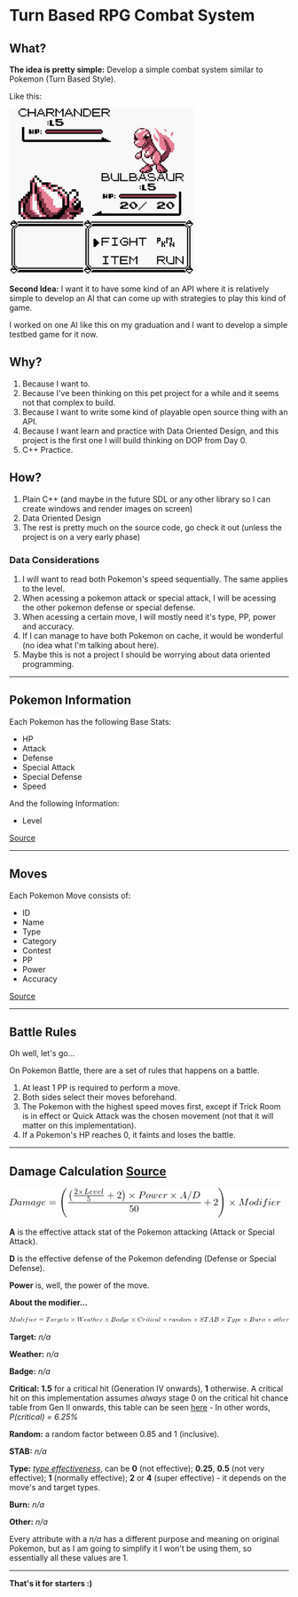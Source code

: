 # Turn Based RPG Combat System

## What?

**The idea is pretty simple:** Develop a simple combat system similar to Pokemon (Turn Based Style).

Like this:

![Pokemon Image](images/pkm0-img3.png)

**Second Idea:** I want it to have some kind of an API where it is relatively simple to develop an AI that can come up with strategies to play this kind of game.

I worked on one AI like this on my graduation and I want to develop a simple testbed game for it now.

## Why?

1. Because I want to.
2. Because I've been thinking on this pet project for a while and it seems not that complex to build.
3. Because I want to write some kind of playable open source thing with an API.
4. Because I want learn and practice with Data Oriented Design, and this project is the first one I will build thinking on DOP from Day 0.
5. C++ Practice.



## How?

1. Plain C++ (and maybe in the future SDL or any other library so I can create windows and render images on screen)
2. Data Oriented Design
3. The rest is pretty much on the source code, go check it out (unless the project is on a very early phase)

### Data Considerations
1. I will want to read both Pokemon's speed sequentially. The same applies to the level.
2. When acessing a pokemon attack or special attack, I will be acessing the other pokemon defense or special defense.
3. When acessing a certain move, I will mostly need it's type, PP, power and accuracy.
4. If I can manage to have both Pokemon on cache, it would be wonderful (no idea what I'm talking about here).
5. Maybe this is not a project I should be worrying about data oriented programming.

--------

## Pokemon Information

Each Pokemon has the following Base Stats:

* HP
* Attack
* Defense
* Special Attack
* Special Defense
* Speed

And the following Information:
* Level

[Source](https://bulbapedia.bulbagarden.net/wiki/List_of_Pokémon_by_base_stats_(Generation_VII-present))

-------------------------

## Moves

Each Pokemon Move consists of:

* ID
* Name
* Type
* Category
* Contest
* PP
* Power
* Accuracy

[Source](https://bulbapedia.bulbagarden.net/wiki/List_of_moves)

-------------------------

## Battle Rules

Oh well, let's go...

On Pokemon Battle, there are a set of rules that happens on a battle.

1. At least 1 PP is required to perform a move.
2. Both sides select their moves beforehand.
3. The Pokemon with the highest speed moves first, except if Trick Room is in effect or Quick Attack was the chosen movement (not that it will matter on this implementation).
4. If a Pokemon's HP reaches 0, it faints and loses the battle.

-------------------------

## Damage Calculation [Source]()

![DamageCalc](images/damageCalc.png)

**A** is the effective attack stat of the Pokemon attacking (Attack or Special Attack).

**D** is the effective defense of the Pokemon defending (Defense or Special Defense).

**Power** is, well, the power of the move.

**About the modifier...**

![ModifierCalc](images/modifierCalc.png)

**Target:** *n/a*

**Weather:** *n/a*

**Badge:** *n/a*

**Critical:** **1.5** for a critical hit (Generation IV onwards), **1** otherwise. A critical hit on this implementation assumes *always* stage 0 on the critical hit chance table from Gen II onwards, this table can be seen [here](https://bulbapedia.bulbagarden.net/wiki/Critical_hit) - In other words, *P(critical) =  6.25%*

**Random:** a random factor between 0.85 and 1 (inclusive).

**STAB:** *n/a*

**Type:** [*type effectiveness*](https://bulbapedia.bulbagarden.net/wiki/Type), can be **0** (not effective); **0.25**, **0.5** (not very effective); **1** (normally effective); **2** or **4** (super effective) - it depends on the move's and target types.

**Burn:** *n/a*

**Other:** *n/a*

Every attribute with a *n/a* has a different purpose and meaning on original Pokemon, but as I am going to simplify it I won't be using them, so essentially all these values are 1.

-------------------------


**That's it for starters :)**
